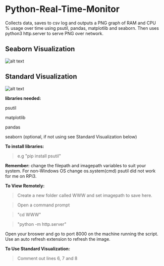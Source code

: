 # Python-Real-Time-Monitor
Collects data, saves to csv log and outputs a PNG graph of RAM and CPU % usage over time 
using psutil, pandas, matplotlib and seaborn. 
Then uses python3 http.server to serve PNG over network.

## Seaborn Visualization

![alt text](https://github.com/BobbyLeonard/Python-Utilisation-Monitor/blob/master/monitorseaborn.jpg)

## Standard Visualization

![alt text](https://github.com/BobbyLeonard/Python-Utilisation-Monitor/blob/master/monitor.jpg)

**libraries needed:**

  psutil
  
  matplotlib
  
  pandas
  
  seaborn (optional, if not using see Standard Visualization below)
  
**To install libraries:** 

>e.g "pip install psutil"

**Remember:** change the filepath and imagepath variables to suit your system.
For non-Windows OS change os.system(cmd)
psutil did not work for me on RPi3.

**To View Remotely:**

  >Create a new folder called WWW and set imagepath to save here.
  
  >Open a command prompt
  
  >"cd WWW"
    
  >"python -m http.server"
  
  Open your broswer and go to port 8000 on the machine running the script.
  Use an auto refresh extension to refresh the image.
  
  **To Use Standard Visualization:**
  
>Comment out lines 6, 7 and 8
